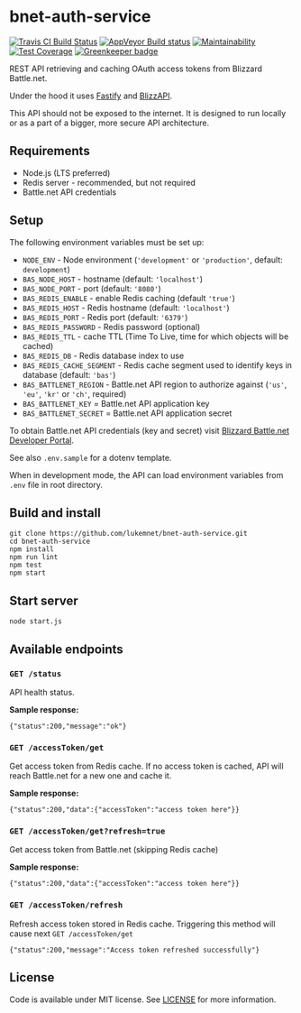 # bnet-auth-service
[![Travis CI Build Status](https://travis-ci.org/lukemnet/bnet-auth-service.svg?branch=master)](https://travis-ci.org/lukemnet/bnet-auth-service)
[![AppVeyor Build status](https://ci.appveyor.com/api/projects/status/ci1n4338v95ygpdi?svg=true)](https://ci.appveyor.com/project/lwojcik/bnet-auth-service)
[![Maintainability](https://api.codeclimate.com/v1/badges/e988aeb1b13e096f989c/maintainability)](https://codeclimate.com/github/lukemnet/bnet-auth-service/maintainability)
[![Test Coverage](https://api.codeclimate.com/v1/badges/e988aeb1b13e096f989c/test_coverage)](https://codeclimate.com/github/lukemnet/bnet-auth-service/test_coverage) [![Greenkeeper badge](https://badges.greenkeeper.io/lukemnet/bnet-auth-service.svg)](https://greenkeeper.io/)

REST API retrieving and caching OAuth access tokens from Blizzard Battle.net.

Under the hood it uses [Fastify](https://www.fastify.io/) and [BlizzAPI](https://www.npmjs.com/package/blizzapi).

This API should not be exposed to the internet. It is designed to run locally or as a part of a bigger, more secure API architecture.

## Requirements

* Node.js (LTS preferred)
* Redis server - recommended, but not required
* Battle.net API credentials

## Setup

The following environment variables must be set up:

* `NODE_ENV` - Node environment (`'development'` or `'production'`, default: `development`)
* `BAS_NODE_HOST` - hostname (default: `'localhost'`)
* `BAS_NODE_PORT` - port (default: `'8080'`)
* `BAS_REDIS_ENABLE` - enable Redis caching (default `'true'`)
* `BAS_REDIS_HOST` - Redis hostname (default: `'localhost'`)
* `BAS_REDIS_PORT` - Redis port (default: `'6379'`)
* `BAS_REDIS_PASSWORD` - Redis password (optional)
* `BAS_REDIS_TTL` - cache TTL (Time To Live, time for which objects will be cached)
* `BAS_REDIS_DB` - Redis database index to use
* `BAS_REDIS_CACHE_SEGMENT` - Redis cache segment used to identify keys in database (default: `'bas'`)
* `BAS_BATTLENET_REGION` - Battle.net API region to authorize against (`'us'`, `'eu'`, `'kr'` or `'ch'`, required)
* `BAS_BATTLENET_KEY` = Battle.net API application key
* `BAS_BATTLENET_SECRET` = Battle.net API application secret

To obtain Battle.net API credentials (key and secret) visit [Blizzard Battle.net Developer Portal](https://develop.battle.net/access/).

See also `.env.sample` for a dotenv template.

When in development mode, the API can load environment variables from `.env` file in root directory.

## Build and install

```
git clone https://github.com/lukemnet/bnet-auth-service.git
cd bnet-auth-service
npm install
npm run lint
npm test
npm start
```

## Start server

```
node start.js
```

## Available endpoints

### `GET /status`

API health status.

**Sample response:**

```
{"status":200,"message":"ok"}
```

### `GET /accessToken/get`

Get access token from Redis cache. If no access token is cached, API will reach Battle.net for a new one and cache it.

**Sample response:**

```
{"status":200,"data":{"accessToken":"access token here"}}
```

### `GET /accessToken/get?refresh=true`

Get access token from Battle.net (skipping Redis cache)

**Sample response:**

```
{"status":200,"data":{"accessToken":"access token here"}}
```

### `GET /accessToken/refresh`

Refresh access token stored in Redis cache. Triggering this method will cause next `GET /accessToken/get` 

```
{"status":200,"message":"Access token refreshed successfully"}
```

## License

Code is available under MIT license. See [LICENSE](https://raw.githubusercontent.com/lukemnet/bnet-auth-service/master/LICENSE) for more information.